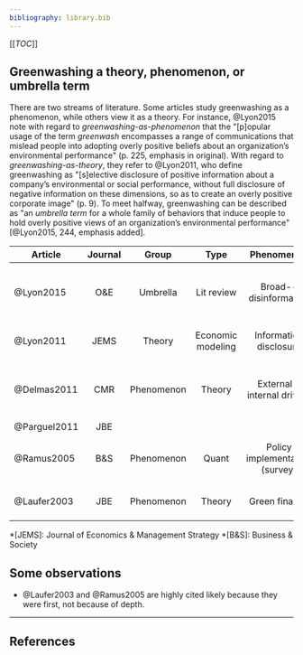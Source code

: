 ```yaml
---
bibliography: library.bib
---
```


[[_TOC_]]

## Greenwashing a theory, phenomenon, or umbrella term

There are two streams of literature. Some articles study greenwashing as a phenomenon, while others view it as a theory. For instance, @Lyon2015 note with regard to _greenwashing-as-phenomenon_ that the "[p]opular usage of the term _greenwash_ encompasses a range of communications that mislead people into adopting overly positive beliefs about an organization’s environmental performance" (p. 225, emphasis in original). With regard to _greenwashing-as-theory_, they refer to @Lyon2011, who define greenwashing as "[s]elective disclosure of positive information about a company’s environmental or social performance, without full disclosure of negative information on these dimensions, so as to create an overly positive corporate image" (p. 9). To meet halfway, greenwashing can be described as "an _umbrella term_ for a whole family of behaviors that induce people to hold overly positive views of an organization’s environmental performance" [@Lyon2015, 244, emphasis added]. 

| Article        | Journal | Group             | Type              | Phenomenon                    |  Summary |
| -------------- |:---:    |:---:              |:---:              |:------------:                 | ------------------------ |
| @Lyon2015      | O&E     | Umbrella          | Lit review        | Broad--disinformation          |                       Rational perspective is well-defined, but literature is manifold. |
| @Lyon2011      | JEMS    | Theory            | Economic modeling | Information disclosure         |                   Greenwashing by _rational_ actors. |
| @Delmas2011    | CMR     | Phenomenon        | Theory            | External & internal drivers    |                       Causes of greenwashing at internal, org & individual level. |
| @Parguel2011   | JBE     |                   |                   |                                |
| @Ramus2005     | B&S     | Phenomenon        | Quant             | Policy implementation (survey) |                          Do companies implement the policies they announce? |
| @Laufer2003    | JBE     | Phenomenon        | Theory            | Green finance                  |                       Greenwashing in _accounting_ literature. |

*[JEMS]: Journal of Economics & Management Strategy
*[B&S]: Business & Society

## Some observations

* @Laufer2003 and @Ramus2005 are highly cited likely because they were first, not because of depth.

---

## References